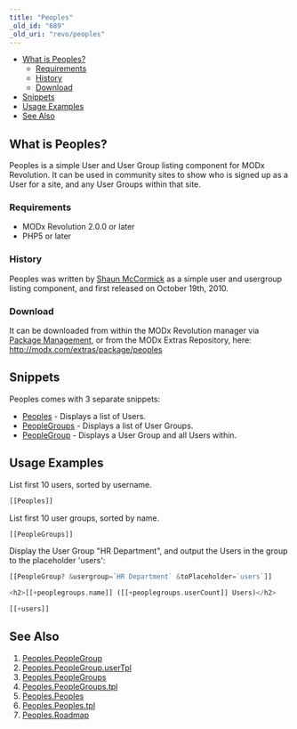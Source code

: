 ```yaml
---
title: "Peoples"
_old_id: "689"
_old_uri: "revo/peoples"
---
```


- [What is Peoples?](#Peoples-WhatisPeoples%3F)
  - [Requirements](#Peoples-Requirements)
  - [History](#Peoples-History)
  - [Download](#Peoples-Download)
- [Snippets](#Peoples-Snippets)
- [Usage Examples](#Peoples-UsageExamples)
- [See Also](#Peoples-SeeAlso)



## What is Peoples?

Peoples is a simple User and User Group listing component for MODx Revolution. It can be used in community sites to show who is signed up as a User for a site, and any User Groups within that site.

### Requirements

- MODx Revolution 2.0.0 or later
- PHP5 or later

### History

Peoples was written by [Shaun McCormick](/display/~splittingred) as a simple user and usergroup listing component, and first released on October 19th, 2010.

### Download

It can be downloaded from within the MODx Revolution manager via [Package Management](developing-in-modx/advanced-development/package-management "Package Management"), or from the MODx Extras Repository, here: <http://modx.com/extras/package/peoples>

## Snippets

Peoples comes with 3 separate snippets:

- [Peoples](/extras/peoples/peoples.peoples "Peoples.Peoples") - Displays a list of Users.
- [PeopleGroups](/extras/peoples/peoples.peoplegroups "Peoples.PeopleGroups") - Displays a list of User Groups.
- [PeopleGroup](/extras/peoples/peoples.peoplegroup "Peoples.PeopleGroup") - Displays a User Group and all Users within.

## Usage Examples

List first 10 users, sorted by username.

``` php 
[[Peoples]]
```

List first 10 user groups, sorted by name.

``` php 
[[PeopleGroups]]
```

Display the User Group "HR Department", and output the Users in the group to the placeholder 'users':

``` php 
[[PeopleGroup? &usergroup=`HR Department` &toPlaceholder=`users`]]

<h2>[[+peoplegroups.name]] ([[+peoplegroups.userCount]] Users)</h2>

[[+users]]
```

## See Also

1. [Peoples.PeopleGroup](/extras/peoples/peoples.peoplegroup)
  1. [Peoples.PeopleGroup.userTpl](/extras/peoples/peoples.peoplegroup/peoples.peoplegroup.usertpl)
2. [Peoples.PeopleGroups](/extras/peoples/peoples.peoplegroups)
  1. [Peoples.PeopleGroups.tpl](/extras/peoples/peoples.peoplegroups/peoples.peoplegroups.tpl)
3. [Peoples.Peoples](/extras/peoples/peoples.peoples)
  1. [Peoples.Peoples.tpl](/extras/peoples/peoples.peoples/peoples.peoples.tpl)
4. [Peoples.Roadmap](/extras/peoples/peoples.roadmap)